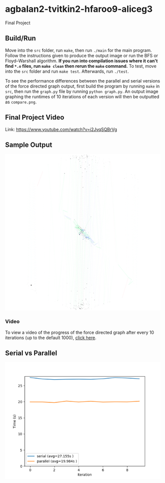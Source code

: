 # agbalan2-tvitkin2-hfaroo9-aliceg3
Final Project


## Build/Run
Move into the `src` folder, run `make`, then run `./main` for the main program. Follow the instructions given to produce the output image or run the BFS or Floyd–Warshall algorithm.
**If you run into compilation issues where it can't find `*.o` files, run `make clean` then rerun the `make` command.**
To test, move into the `src` folder and run `make test`. Afterwards, run `./test`. 

To see the performance differences between the parallel and serial versions of the force directed graph output, first build the program by running `make` in `src`, then run the `graph.py` file by running `python graph.py`. An output image graphing the runtimes of 10 iterations of each version will then be outputted as `compare.png`.

## Final Project Video
Link: https://www.youtube.com/watch?v=j2JvqSQBrVg

## Sample Output
<p align="center">
  <img width="750" src="src/imgs/fdgOutput.png">
</p>

### Video
To view a video of the progress of the force directed graph after every 10 iterations (up to the default 1000), [click here](https://drive.google.com/file/d/1mLWBelSP-glvxhf6Xs7jIjDdZR-e5StA/view?usp=sharing
).

## Serial vs Parallel
<p align="center">
  <img src="src/imgs/compare.png">
</p>